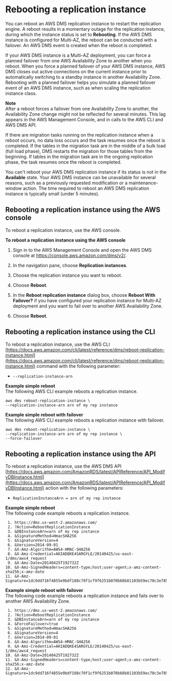 # Rebooting a replication instance<a name="CHAP_ReplicationInstance.Rebooting"></a>

You can reboot an AWS DMS replication instance to restart the replication engine\. A reboot results in a momentary outage for the replication instance, during which the instance status is set to **Rebooting**\. If the AWS DMS instance is configured for Multi\-AZ, the reboot can be conducted with a failover\. An AWS DMS event is created when the reboot is completed\.

If your AWS DMS instance is a Multi\-AZ deployment, you can force a planned failover from one AWS Availability Zone to another when you reboot\. When you force a planned failover of your AWS DMS instance, AWS DMS closes out active connections on the current instance prior to automatically switching to a standby instance in another Availability Zone\. Rebooting with a planned failover helps you simulate a planned failover event of an AWS DMS instance, such as when scaling the replication instance class\.

**Note**  
After a reboot forces a failover from one Availability Zone to another, the Availability Zone change might not be reflected for several minutes\. This lag appears in the AWS Management Console, and in calls to the AWS CLI and AWS DMS API\.

If there are migration tasks running on the replication instance when a reboot occurs, no data loss occurs and the task resumes once the reboot is completed\. If the tables in the migration task are in the middle of a bulk load \(full load phase\), DMS restarts the migration for those tables from the beginning\. If tables in the migration task are in the ongoing replication phase, the task resumes once the reboot is completed\.

You can't reboot your AWS DMS replication instance if its status is not in the **Available** state\. Your AWS DMS instance can be unavailable for several reasons, such as a previously requested modification or a maintenance\-window action\. The time required to reboot an AWS DMS replication instance is typically small \(under 5 minutes\)\. 

## Rebooting a replication instance using the AWS console<a name="CHAP_ReplicationInstance.Rebooting.CON"></a>

To reboot a replication instance, use the AWS console\.

**To reboot a replication instance using the AWS console**

1. Sign in to the AWS Management Console and open the AWS DMS console at [https://console\.aws\.amazon\.com/dms/v2/](https://console.aws.amazon.com/dms/v2/)\.

1. In the navigation pane, choose **Replication instances**\.

1. Choose the replication instance you want to reboot\. 

1. Choose **Reboot**\.

1. In the **Reboot replication instance** dialog box, choose **Reboot With Failover?** if you have configured your replication instance for Multi\-AZ deployment and you want to fail over to another AWS Availability Zone\.

1. Choose **Reboot**\.

## Rebooting a replication instance using the CLI<a name="CHAP_ReplicationInstance.Rebooting.CLI"></a>

To reboot a replication instance, use the AWS CLI [https://docs.aws.amazon.com/cli/latest/reference/dms/reboot-replication-instance.html](https://docs.aws.amazon.com/cli/latest/reference/dms/reboot-replication-instance.html) command with the following parameter:
+ `--replication-instance-arn`

**Example simple reboot**  
The following AWS CLI example reboots a replication instance\.  

```
aws dms reboot-replication-instance \
--replication-instance-arn arn of my rep instance
```

**Example simple reboot with failover**  
The following AWS CLI example reboots a replication instance with failover\.  

```
aws dms reboot-replication-instance \
--replication-instance-arn arn of my rep instance \
--force-failover
```

## Rebooting a replication instance using the API<a name="CHAP_ReplicationInstance.Rebooting.API"></a>

To reboot a replication instance, use the AWS DMS API [https://docs.aws.amazon.com/AmazonRDS/latest/APIReference/API_ModifyDBInstance.html](https://docs.aws.amazon.com/AmazonRDS/latest/APIReference/API_ModifyDBInstance.html) action with the following parameters:
+ `ReplicationInstanceArn = arn of my rep instance`

**Example simple reboot**  
The following code example reboots a replication instance\.  

```
 1. https://dms.us-west-2.amazonaws.com/
 2. ?Action=RebootReplicationInstance
 3. &DBInstanceArn=arn of my rep instance
 4. &SignatureMethod=HmacSHA256
 5. &SignatureVersion=4
 6. &Version=2014-09-01
 7. &X-Amz-Algorithm=AWS4-HMAC-SHA256
 8. &X-Amz-Credential=AKIADQKE4SARGYLE/20140425/us-east-1/dms/aws4_request
 9. &X-Amz-Date=20140425T192732Z
10. &X-Amz-SignedHeaders=content-type;host;user-agent;x-amz-content-sha256;x-amz-date
11. &X-Amz-Signature=1dc9dd716f4855e9bdf188c70f1cf9f6251b070b68b81103b59ec70c3e7854b3
```

**Example simple reboot with failover**  
The following code example reboots a replication instance and fails over to another AWS Availability Zone\.  

```
 1. https://dms.us-west-2.amazonaws.com/
 2. ?Action=RebootReplicationInstance
 3. &DBInstanceArn=arn of my rep instance
 4. &ForceFailover=true
 5. &SignatureMethod=HmacSHA256
 6. &SignatureVersion=4
 7. &Version=2014-09-01
 8. &X-Amz-Algorithm=AWS4-HMAC-SHA256
 9. &X-Amz-Credential=AKIADQKE4SARGYLE/20140425/us-east-1/dms/aws4_request
10. &X-Amz-Date=20140425T192732Z
11. &X-Amz-SignedHeaders=content-type;host;user-agent;x-amz-content-sha256;x-amz-date
12. &X-Amz-Signature=1dc9dd716f4855e9bdf188c70f1cf9f6251b070b68b81103b59ec70c3e7854b3
```